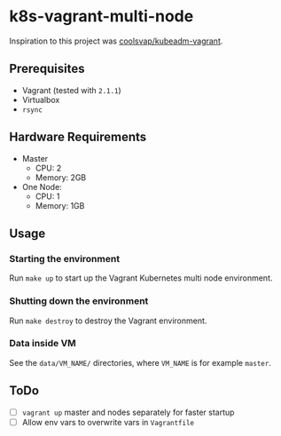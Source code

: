 # k8s-vagrant-multi-node
Inspiration to this project was [coolsvap/kubeadm-vagrant](https://github.com/coolsvap/kubeadm-vagrant).

## Prerequisites
* Vagrant (tested with `2.1.1`)
* Virtualbox
* `rsync`

## Hardware Requirements
* Master
    * CPU: 2
    * Memory: 2GB
* One Node:
    * CPU: 1
    * Memory: 1GB

## Usage
### Starting the environment
Run `make up` to start up the Vagrant Kubernetes multi node environment.

### Shutting down the environment
Run `make destroy` to destroy the Vagrant environment.

### Data inside VM
See the `data/VM_NAME/` directories, where `VM_NAME` is for example `master`.

## ToDo
- [ ] `vagrant up` master and nodes separately for faster startup
- [ ] Allow env vars to overwrite vars in `Vagrantfile`
